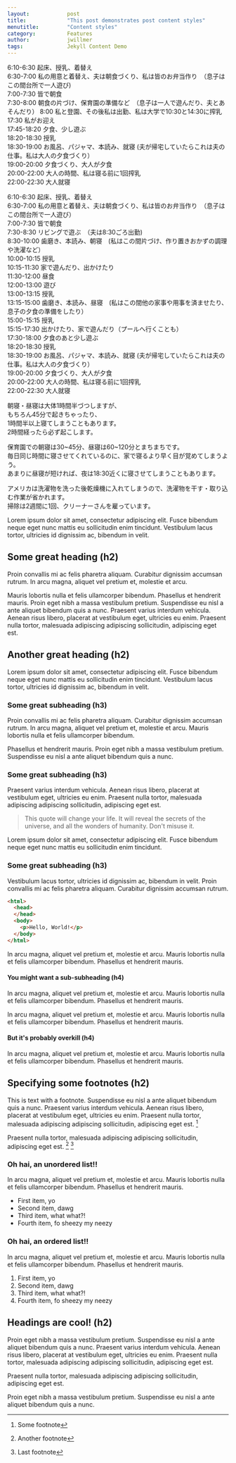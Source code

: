 ```yaml
---
layout:            post
title:             "This post demonstrates post content styles"
menutitle:         "Content styles"
category:          Features
author:            jwillmer
tags:              Jekyll Content Demo
---
```


6:10-6:30   起床、授乳、着替え  
6:30-7:00   私の用意と着替え、夫は朝食づくり、私は皆のお弁当作り　（息子はこの間台所で一人遊び)  
7:00-7:30   皆で朝食  
7:30-8:00   朝食の片づけ、保育園の準備など　（息子は一人で遊んだり、夫とあそんだり）
8:00        私と登園、その後私は出勤、私は大学で10:30と14:30に搾乳  
17:30       私がお迎え  
17:45-18:20 夕食、少し遊ぶ  
18:20-18:30 授乳  
18:30-19:00 お風呂、パジャマ、本読み、就寝 (夫が帰宅していたらこれは夫の仕事。私は大人の夕食づくり）  
19:00-20:00 夕食づくり、大人が夕食  
20:00-22:00 大人の時間、私は寝る前に1回搾乳  
22:00-22:30 大人就寝  


6:10-6:30   起床、授乳、着替え  
6:30-7:00   私の用意と着替え、夫は朝食づくり、私は皆のお弁当作り　（息子はこの間台所で一人遊び）  
7:00-7:30   皆で朝食  
7:30-8:30   リビングで遊ぶ　（夫は8:30ごろ出勤)  
8:30-10:00  歯磨き、本読み、朝寝　(私はこの間片づけ、作り置きおかずの調理や洗濯など）  
10:00-10:15 授乳  
10:15-11:30 家で遊んだり、出かけたり  
11:30-12:00 昼食  
12:00-13:00 遊び  
13:00-13:15 授乳  
13:15-15:00 歯磨き、本読み、昼寝　(私はこの間他の家事や用事を済ませたり、息子の夕食の準備をしたり）  
15:00-15:15 授乳  
15:15-17:30 出かけたり、家で遊んだり（プールへ行くことも）  
17:30-18:00 夕食のあと少し遊ぶ  
18:20-18:30 授乳  
18:30-19:00 お風呂、パジャマ、本読み、就寝 (夫が帰宅していたらこれは夫の仕事。私は大人の夕食づくり）  
19:00-20:00 夕食づくり、大人が夕食  
20:00-22:00 大人の時間、私は寝る前に1回搾乳  
22:00-22:30 大人就寝  

朝寝・昼寝は大体1時間半づつしますが、  
もちろん45分で起きちゃったり、  
1時間半以上寝てしまうこともあります。  
2時間経ったら必ず起こします。  

保育園での朝寝は30~45分、昼寝は60~120分とまちまちです。  
毎日同じ時間に寝させてくれているのに、家で寝るより早く目が覚めてしまうよう。  
あまりに昼寝が短ければ、夜は18:30近くに寝させてしまうこともあります。  

アメリカは洗濯物を洗った後乾燥機に入れてしまうので、洗濯物を干す・取り込む作業が省かれます。  
掃除は2週間に1回、クリーナーさんを雇っています。  




Lorem ipsum dolor sit amet, consectetur adipiscing elit. Fusce bibendum neque eget nunc mattis eu sollicitudin enim tincidunt. Vestibulum lacus tortor, ultricies id dignissim ac, bibendum in velit.

## Some great heading (h2)

Proin convallis mi ac felis pharetra aliquam. Curabitur dignissim accumsan rutrum. In arcu magna, aliquet vel pretium et, molestie et arcu.

Mauris lobortis nulla et felis ullamcorper bibendum. Phasellus et hendrerit mauris. Proin eget nibh a massa vestibulum pretium. Suspendisse eu nisl a ante aliquet bibendum quis a nunc. Praesent varius interdum vehicula. Aenean risus libero, placerat at vestibulum eget, ultricies eu enim. Praesent nulla tortor, malesuada adipiscing adipiscing sollicitudin, adipiscing eget est.

## Another great heading (h2)

Lorem ipsum dolor sit amet, consectetur adipiscing elit. Fusce bibendum neque eget nunc mattis eu sollicitudin enim tincidunt. Vestibulum lacus tortor, ultricies id dignissim ac, bibendum in velit.

### Some great subheading (h3)

Proin convallis mi ac felis pharetra aliquam. Curabitur dignissim accumsan rutrum. In arcu magna, aliquet vel pretium et, molestie et arcu. Mauris lobortis nulla et felis ullamcorper bibendum.

Phasellus et hendrerit mauris. Proin eget nibh a massa vestibulum pretium. Suspendisse eu nisl a ante aliquet bibendum quis a nunc.

### Some great subheading (h3)

Praesent varius interdum vehicula. Aenean risus libero, placerat at vestibulum eget, ultricies eu enim. Praesent nulla tortor, malesuada adipiscing adipiscing sollicitudin, adipiscing eget est.

> This quote will change your life. It will reveal the secrets of the universe, and all the wonders of humanity. Don't misuse it.

Lorem ipsum dolor sit amet, consectetur adipiscing elit. Fusce bibendum neque eget nunc mattis eu sollicitudin enim tincidunt.

### Some great subheading (h3)

Vestibulum lacus tortor, ultricies id dignissim ac, bibendum in velit. Proin convallis mi ac felis pharetra aliquam. Curabitur dignissim accumsan rutrum.

```html
<html>
  <head>
  </head>
  <body>
    <p>Hello, World!</p>
  </body>
</html>
```


In arcu magna, aliquet vel pretium et, molestie et arcu. Mauris lobortis nulla et felis ullamcorper bibendum. Phasellus et hendrerit mauris.

#### You might want a sub-subheading (h4)

In arcu magna, aliquet vel pretium et, molestie et arcu. Mauris lobortis nulla et felis ullamcorper bibendum. Phasellus et hendrerit mauris.

In arcu magna, aliquet vel pretium et, molestie et arcu. Mauris lobortis nulla et felis ullamcorper bibendum. Phasellus et hendrerit mauris.

#### But it's probably overkill (h4)

In arcu magna, aliquet vel pretium et, molestie et arcu. Mauris lobortis nulla et felis ullamcorper bibendum. Phasellus et hendrerit mauris.

## Specifying some footnotes (h2)

This is text with a footnote. Suspendisse eu nisl a ante aliquet bibendum quis a nunc. Praesent varius interdum vehicula. Aenean risus libero, placerat at vestibulum eget, ultricies eu enim. Praesent nulla tortor, malesuada adipiscing adipiscing sollicitudin, adipiscing eget est. [^1]

Praesent nulla tortor, malesuada adipiscing adipiscing sollicitudin, adipiscing eget est. [^2] [^3]


### Oh hai, an unordered list!!

In arcu magna, aliquet vel pretium et, molestie et arcu. Mauris lobortis nulla et felis ullamcorper bibendum. Phasellus et hendrerit mauris.

- First item, yo
- Second item, dawg
- Third item, what what?!
- Fourth item, fo sheezy my neezy

### Oh hai, an ordered list!!

In arcu magna, aliquet vel pretium et, molestie et arcu. Mauris lobortis nulla et felis ullamcorper bibendum. Phasellus et hendrerit mauris.

1. First item, yo
2. Second item, dawg
3. Third item, what what?!
4. Fourth item, fo sheezy my neezy



## Headings are cool! (h2)

Proin eget nibh a massa vestibulum pretium. Suspendisse eu nisl a ante aliquet bibendum quis a nunc. Praesent varius interdum vehicula. Aenean risus libero, placerat at vestibulum eget, ultricies eu enim. Praesent nulla tortor, malesuada adipiscing adipiscing sollicitudin, adipiscing eget est.

Praesent nulla tortor, malesuada adipiscing adipiscing sollicitudin, adipiscing eget est.

Proin eget nibh a massa vestibulum pretium. Suspendisse eu nisl a ante aliquet bibendum quis a nunc.


[^1]: Some footnote
[^2]: Another footnote
[^3]: Last footnote
